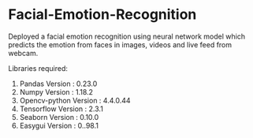 # Facial-Emotion-Recognition
Deployed a facial emotion recognition using neural network model which predicts the emotion from faces in images, videos and live feed from webcam.


Libraries required:
1. Pandas Version : 0.23.0
2. Numpy Version : 1.18.2
3. Opencv-python Version : 4.4.0.44 
4. Tensorflow Version : 2.3.1
5. Seaborn Version : 0.10.0
6. Easygui Version : 0..98.1
